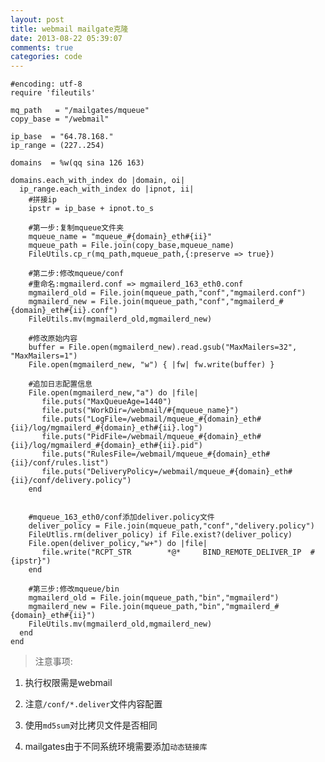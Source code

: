 ```yaml
---
layout: post
title: webmail mailgate克隆
date: 2013-08-22 05:39:07
comments: true
categories: code
---
```

    #encoding: utf-8
    require 'fileutils'
    
    mq_path   = "/mailgates/mqueue"
    copy_base = "/webmail"
    
    ip_base  = "64.78.168."
    ip_range = (227..254)
    
    domains  = %w(qq sina 126 163)
    
    domains.each_with_index do |domain, oi|
      ip_range.each_with_index do |ipnot, ii|
        #拼接ip
        ipstr = ip_base + ipnot.to_s
       
        #第一步:复制mqueue文件夹
        mqueue_name = "mqueue_#{domain}_eth#{ii}"
        mqueue_path = File.join(copy_base,mqueue_name)
        FileUtils.cp_r(mq_path,mqueue_path,{:preserve => true})
       
        #第二步:修改mqueue/conf
        #重命名:mgmailerd.conf => mgmailerd_163_eth0.conf
        mgmailerd_old = File.join(mqueue_path,"conf","mgmailerd.conf")
        mgmailerd_new = File.join(mqueue_path,"conf","mgmailerd_#{domain}_eth#{ii}.conf")
        FileUtils.mv(mgmailerd_old,mgmailerd_new)
    
        #修改原始内容
        buffer = File.open(mgmailerd_new).read.gsub("MaxMailers=32", "MaxMailers=1")
        File.open(mgmailerd_new, "w") { |fw| fw.write(buffer) }
    
        #追加日志配置信息
        File.open(mgmailerd_new,"a") do |file|
           file.puts("MaxQueueAge=1440")
           file.puts("WorkDir=/webmail/#{mqueue_name}")
           file.puts("LogFile=/webmail/mqueue_#{domain}_eth#{ii}/log/mgmailerd_#{domain}_eth#{ii}.log")
           file.puts("PidFile=/webmail/mqueue_#{domain}_eth#{ii}/log/mgmailerd_#{domain}_eth#{ii}.pid")
           file.puts("RulesFile=/webmail/mqueue_#{domain}_eth#{ii}/conf/rules.list")
           file.puts("DeliveryPolicy=/webmail/mqueue_#{domain}_eth#{ii}/conf/delivery.policy")
        end    
       
        
        #mqueue_163_eth0/conf添加deliver.policy文件
        deliver_policy = File.join(mqueue_path,"conf","delivery.policy")
        FileUtlis.rm(deliver_policy) if File.exist?(deliver_policy)
        File.open(deliver_policy,"w+") do |file|
           file.write("RCPT_STR        *@*     BIND_REMOTE_DELIVER_IP  #{ipstr}")
        end
    
        #第三步:修改mqueue/bin
        mgmailerd_old = File.join(mqueue_path,"bin","mgmailerd")
        mgmailerd_new = File.join(mqueue_path,"bin","mgmailerd_#{domain}_eth#{ii}")
        FileUtils.mv(mgmailerd_old,mgmailerd_new)
      end
    end

> 注意事项:

1. 执行权限需是webmail

2. 注意`/conf/*.deliver`文件内容配置

3. 使用`md5sum`对比拷贝文件是否相同 

4. mailgates由于不同系统环境需要添加`动态链接库`
